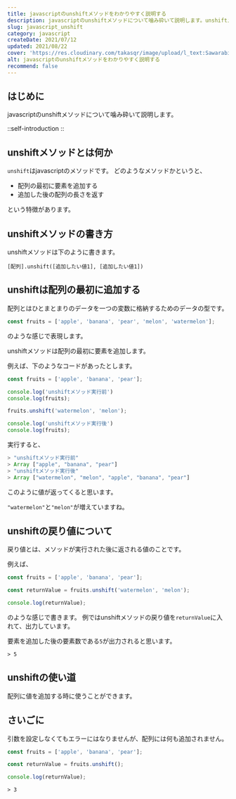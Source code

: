 ```yaml
---
title: javascriptのunshiftメソッドをわかりやすく説明する
description: javascriptのunshiftメソッドについて噛み砕いて説明します。unshiftメソッドとはunshiftはjavascriptのメソッドです。どのようなメソッドかというと、配列の最初に要素を追加する、追加した後の配列の長さを返すという特徴があります。
slug: javascript_unshift
category: javascript
createDate: 2021/07/12
updated: 2021/08/22
cover: 'https://res.cloudinary.com/takasqr/image/upload/l_text:Sawarabi%20Gothic_80_bold:javascriptのunshiftメソッドをわかりやすく説明する,co_rgb:fff,w_620,c_fit/v1712091289/ogp_image_zorhlz.png'
alt: javascriptのunshiftメソッドをわかりやすく説明する
recommend: false
---
```

## はじめに



javascriptのunshiftメソッドについて噛み砕いて説明します。

::self-introduction
::

## unshiftメソッドとは何か
`unshift`はjavascriptのメソッドです。
どのようなメソッドかというと、

* 配列の最初に要素を追加する
* 追加した後の配列の長さを返す

という特徴があります。

## unshiftメソッドの書き方
unshiftメソッドは下のように書きます。

```
[配列].unshift([追加したい値1], [追加したい値1])
```


## unshiftは配列の最初に追加する

配列とはひとまとまりのデータを一つの変数に格納するためのデータの型です。

```js
const fruits = ['apple', 'banana', 'pear', 'melon', 'watermelon'];

```
のような感じで表現します。

unshiftメソッドは配列の最初に要素を追加します。

例えば、下のようなコードがあったとします。


```js
const fruits = ['apple', 'banana', 'pear'];

console.log('unshiftメソッド実行前')
console.log(fruits);

fruits.unshift('watermelon', 'melon');

console.log('unshiftメソッド実行後')
console.log(fruits);

```
実行すると、

```js
> "unshiftメソッド実行前"
> Array ["apple", "banana", "pear"]
> "unshiftメソッド実行後"
> Array ["watermelon", "melon", "apple", "banana", "pear"]
```
このように値が返ってくると思います。

`"watermelon"`と`"melon"`が増えていますね。

## unshiftの戻り値について
戻り値とは、メソッドが実行された後に返される値のことです。

例えば、

```js
const fruits = ['apple', 'banana', 'pear'];

const returnValue = fruits.unshift('watermelon', 'melon');

console.log(returnValue);
```

のような感じで書きます。
例ではunshiftメソッドの戻り値を`returnValue`に入れて、出力しています。

要素を追加した後の要素数である`5`が出力されると思います。

```
> 5
```
## unshiftの使い道
配列に値を追加する時に使うことができます。

## さいごに
引数を設定しなくてもエラーにはなりませんが、配列には何も追加されません。

```js
const fruits = ['apple', 'banana', 'pear'];

const returnValue = fruits.unshift();

console.log(returnValue);
```

```
> 3
```
